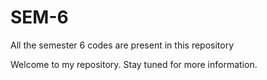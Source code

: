 # SEM-6
All the semester 6 codes are present in this repository 

Welcome to my repository. Stay tuned for more information.
